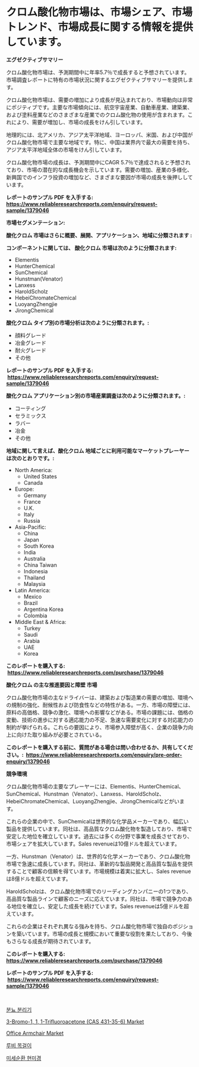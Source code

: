 <p><h1>クロム酸化物市場は、市場シェア、市場トレンド、市場成長に関する情報を提供しています。</h1></p><p><strong>エグゼクティブサマリー</strong></p>
<p><p>クロム酸化物市場は、予測期間中に年率5.7％で成長すると予想されています。市場調査レポートに特有の市場状況に関するエグゼクティブサマリーを提供します。</p><p>クロム酸化物市場は、需要の増加により成長が見込まれており、市場動向は非常にポジティブです。主要な市場傾向には、航空宇宙産業、自動車産業、建築業、および塗料産業などのさまざまな産業でのクロム酸化物の使用が含まれます。これにより、需要が増加し、市場の成長をけん引しています。</p><p>地理的には、北アメリカ、アジア太平洋地域、ヨーロッパ、米国、および中国がクロム酸化物市場で主要な地域です。特に、中国は業界内で最大の需要を持ち、アジア太平洋地域全体の市場をけん引しています。</p><p>クロム酸化物市場の成長は、予測期間中にCAGR 5.7％で達成されると予想されており、市場の潜在的な成長機会を示しています。需要の増加、産業の多様化、新興国でのインフラ投資の増加など、さまざまな要因が市場の成長を後押ししています。</p></p>
<p><strong>レポートのサンプル PDF を入手する: <a href="https://www.reliableresearchreports.com/enquiry/request-sample/1379046">https://www.reliableresearchreports.com/enquiry/request-sample/1379046</a></strong></p>
<p><strong>市場セグメンテーション:</strong></p>
<p><strong> 酸化クロム 市場はさらに概要、展開、アプリケーション、地域に分類されます :</strong></p>
<p><strong>コンポーネントに関しては、 酸化クロム 市場は次のように分類されます: &nbsp;</strong></p>
<p><ul><li>Elementis</li><li>HunterChemical</li><li>SunChemical</li><li>Hunstman(Venator)</li><li>Lanxess</li><li>HaroldScholz</li><li>HebeiChromateChemical</li><li>LuoyangZhengjie</li><li>JirongChemical</li></ul></p>
<p><strong> 酸化クロム タイプ別の市場分析は次のように分類されます。:</strong></p>
<p><ul><li>顔料グレード</li><li>冶金グレード</li><li>耐火グレード</li><li>その他</li></ul></p>
<p><strong>レポートのサンプル PDF を入手する: &nbsp;<a href="https://www.reliableresearchreports.com/enquiry/request-sample/1379046">https://www.reliableresearchreports.com/enquiry/request-sample/1379046</a></strong></p>
<p><strong> 酸化クロム アプリケーション別の市場産業調査は次のように分類されます。:</strong></p>
<p><ul><li>コーティング</li><li>セラミックス</li><li>ラバー</li><li>冶金</li><li>その他</li></ul></p>
<p><strong>地域に関して言えば、酸化クロム 地域ごとに利用可能なマーケットプレーヤーは次のとおりです。:</strong></p>
<p><ul>
    <li>
        North America:
        <ul>
            <li>United States</li>
            <li>Canada</li>
        </ul>
    </li>
    <li>
        Europe:
        <ul>
            <li>Germany</li>
            <li>France</li>
            <li>U.K.</li>
            <li>Italy</li>
            <li>Russia</li>
        </ul>
    </li>
    <li>
        Asia-Pacific:
        <ul>
            <li>China</li>
            <li>Japan</li>
            <li>South Korea</li>
            <li>India</li>
            <li>Australia</li>
            <li>China Taiwan</li>
            <li>Indonesia</li>
            <li>Thailand</li>
            <li>Malaysia</li>
        </ul>
    </li>
    <li>
        Latin America:
        <ul>
            <li>Mexico</li>
            <li>Brazil</li>
            <li>Argentina Korea</li>
            <li>Colombia</li>
        </ul>
    </li>
    <li>
        Middle East & Africa:
        <ul>
            <li>Turkey</li>
            <li>Saudi</li>
            <li>Arabia</li>
            <li>UAE</li>
            <li>Korea</li>
        </ul>
    </li>
    </ul></p>
<p><strong>このレポートを購入する: &nbsp;<a href="https://www.reliableresearchreports.com/purchase/1379046">https://www.reliableresearchreports.com/purchase/1379046</a></strong></p>
<p><strong>酸化クロム の主な推進要因と障壁 市場</strong></p>
<p><p>クロム酸化物市場の主なドライバーは、建築および製造業の需要の増加、環境への規制の強化、耐候性および防食性などの特性がある。一方、市場の障壁には、原料の高価格、競争の激化、環境への影響などがある。市場の課題には、価格の変動、技術の進歩に対する適応能力の不足、急速な需要変化に対する対応能力の制約が挙げられる。これらの要因により、市場参入障壁が高く、企業の競争力向上に向けた取り組みが必要とされている。</p></p>
<p><strong>このレポートを購入する前に、質問がある場合は問い合わせるか、共有してください。:&nbsp; <a href="https://www.reliableresearchreports.com/enquiry/pre-order-enquiry/1379046">https://www.reliableresearchreports.com/enquiry/pre-order-enquiry/1379046</a></strong></p>
<p><strong>競争環境</strong></p>
<p><p>クロム酸化物市場の主要なプレーヤーには、Elementis、HunterChemical、SunChemical、Hunstman（Venator）、Lanxess、HaroldScholz、HebeiChromateChemical、LuoyangZhengjie、JirongChemicalなどがいます。</p><p>これらの企業の中で、SunChemicalは世界的な化学品メーカーであり、幅広い製品を提供しています。同社は、高品質なクロム酸化物を製造しており、市場で安定した地位を確立しています。過去には多くの分野で事業を成長させており、市場シェアを拡大しています。Sales revenueは10億ドルを超えています。</p><p>一方、Hunstman（Venator）は、世界的な化学メーカーであり、クロム酸化物市場で急速に成長しています。同社は、革新的な製品開発と高品質な製品を提供することで顧客の信頼を得ています。市場規模は着実に拡大し、Sales revenueは8億ドルを超えています。</p><p>HaroldScholzは、クロム酸化物市場でのリーディングカンパニーの1つであり、高品質な製品ラインで顧客のニーズに応えています。同社は、市場で競争力のある地位を確立し、安定した成長を続けています。Sales revenueは5億ドルを超えています。</p><p>これらの企業はそれぞれ異なる強みを持ち、クロム酸化物市場で独自のポジションを築いています。市場の成長と規模において重要な役割を果たしており、今後もさらなる成長が期待されています。</p></p>
<p><strong>このレポートを購入する: &nbsp; <a href="https://www.reliableresearchreports.com/purchase/1379046">https://www.reliableresearchreports.com/purchase/1379046</a></strong></p>
<p><strong>レポートのサンプル PDF を入手する: &nbsp;<a href="https://www.reliableresearchreports.com/enquiry/request-sample/1379046">https://www.reliableresearchreports.com/enquiry/request-sample/1379046</a></strong><strong></strong></p>
<p>&nbsp;</p>
<p><p><a href="https://github.com/vs019sa3m8x/Market-Research-Report-List-1/blob/main/98327513430.md">분뇨 분리기</a></p><p><a href="https://issuu.com/reportprime-2/docs/3-bromo-1-1-1-trifluoroacetone-cas-431-35-6-market">3-Bromo-1, 1, 1-Trifluoroacetone (CAS 431-35-6) Market</a></p><p><a href="https://github.com/mauripalmi/Market-Research-Report-List-2/blob/main/office-armchair-market.md">Office Armchair Market</a></p><p><a href="https://medium.com/@kelvinfeenrey98677/2024%EB%85%84%EB%B6%80%ED%84%B0-2031%EB%85%84%EA%B9%8C%EC%A7%80-%EC%98%88%EC%83%81%EB%90%98%EB%8A%94-%EB%A3%A8%EB%B9%84-%EB%AA%A9%EA%B1%B8%EC%9D%B4-%EC%8B%9C%EC%9E%A5-%EB%8F%99%ED%96%A5%EA%B3%BC-%EC%8B%9C%EC%9E%A5-%EB%B6%84%EC%84%9D-3b23b9c50ebc">루비 목걸이</a></p><p><a href="https://github.com/lzrvbyqzftro57/Market-Research-Report-List-1/blob/main/99915903429.md">미세순환 현미경</a></p></p>